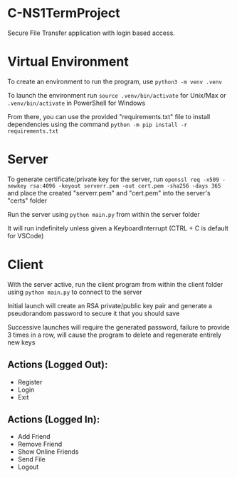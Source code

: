 # C-NS1TermProject
Secure File Transfer application with login based access.

# Virtual Environment
To create an environment to run the program, use ```python3 -m venv .venv```

To launch the environment run ```source .venv/bin/activate``` for Unix/Max or ```.venv/bin/activate``` in PowerShell for Windows

From there, you can use the provided "requirements.txt" file to install dependencies using the command ```python -m pip install -r requirements.txt```

# Server
To generate certificate/private key for the server, run ```openssl req -x509 -newkey rsa:4096 -keyout serverr.pem -out cert.pem -sha256 -days 365``` and place the created "serverr.pem" and "cert.pem" into the server's "certs" folder

Run the server using ```python main.py``` from within the server folder

It will run indefinitely unless given a KeyboardInterrupt (CTRL + C is default for VSCode)

# Client
With the server active, run the client program from within the client folder using ```python main.py``` to connect to the server

Initial launch will create an RSA private/public key pair and generate a pseudorandom password to secure it that you should save

Successive launches will require the generated password, failure to provide 3 times in a row, will cause the program to delete and regenerate entirely new keys

  ## Actions (Logged Out):
  - Register
  - Login
  - Exit

  ## Actions (Logged In):
  - Add Friend
  - Remove Friend
  - Show Online Friends
  - Send File
  - Logout